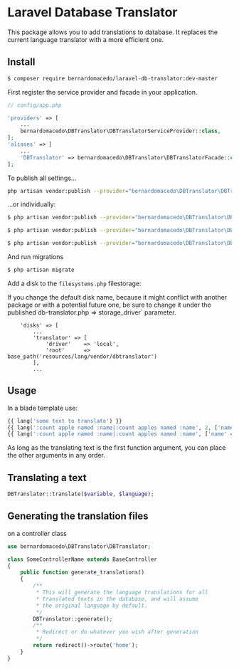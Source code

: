 # Laravel Database Translator

This package allows you to add translations to database.
It replaces the current language translator with a more efficient one.

## Install

``` bash
$ composer require bernardomacedo/laravel-db-translator:dev-master
```

First register the service provider and facade in your application.

```php
// config/app.php

'providers' => [
    ...
    bernardomacedo\DBTranslator\DBTranslatorServiceProvider::class,
];
'aliases' => [
    ...
    'DBTranslator' => bernardomacedo\DBTranslator\DBTranslatorFacade::class,
];
```

To publish all settings...

``` bash
php artisan vendor:publish --provider="bernardomacedo\DBTranslator\DBTranslatorServiceProvider"
```

...or individually:

``` bash
$ php artisan vendor:publish --provider="bernardomacedo\DBTranslator\DBTranslatorServiceProvider" --tag="config"
```
``` bash
$ php artisan vendor:publish --provider="bernardomacedo\DBTranslator\DBTranslatorServiceProvider" --tag="migrations"
```
``` bash
$ php artisan vendor:publish --provider="bernardomacedo\DBTranslator\DBTranslatorServiceProvider" --tag="lang"
```

And run migrations

``` bash
$ php artisan migrate
```

Add a disk to the `filesystems.php` filestorage:

If you change the default disk name, because it might conflict with another package or with a potential future one, be sure to change it under the published db-translator.php => storage_driver` parameter.

```
    'disks' => [
        ...
        'translator' => [
            'driver'    => 'local',
            'root'      => base_path('resources/lang/vendor/dbtranslator')
        ],
        ...
```

## Usage

In a blade template use:

```php
{{ lang('some text to translate') }}
{{ lang(':count apple named :name|:count apples named :name', 2, ['name' => 'Bernardo']) }}
{{ lang(':count apple named :name|:count apples named :name', ['name' => 'Bernardo'], 2) }}
```

As long as the translating text is the first function argument, you can place the other arguments in any order.

## Translating a text

```php
DBTranslator::translate($variable, $language);
```

## Generating the translation files

on a controller class

```php
use bernardomacedo\DBTranslator\DBTranslator;

class SomeControllerName extends BaseController
{
    public function generate_translations()
    {
        /**
         * This will generate the language translations for all
         * translated texts in the database, and will assume
         * the original language by default.
         */
        DBTranslator::generate();
        /**
         * Redirect or do whatever you wish after generation
         */
        return redirect()->route('home');
    }
}
```
